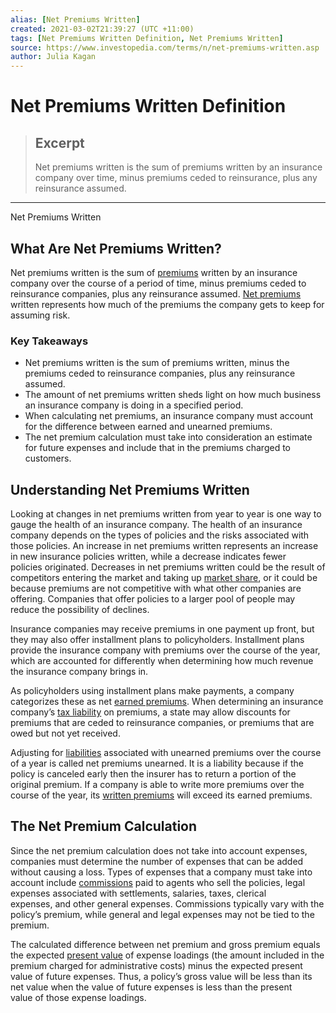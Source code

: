 ```yaml
---
alias: [Net Premiums Written]
created: 2021-03-02T21:39:27 (UTC +11:00)
tags: [Net Premiums Written Definition, Net Premiums Written]
source: https://www.investopedia.com/terms/n/net-premiums-written.asp
author: Julia Kagan
---
```


# Net Premiums Written Definition

> ## Excerpt
> Net premiums written is the sum of premiums written by an insurance company over time, minus premiums ceded to reinsurance, plus any reinsurance assumed.

---

Net Premiums Written
## What Are Net Premiums Written?

Net premiums written is the sum of [premiums](https://www.investopedia.com/terms/p/premium.asp) written by an insurance company over the course of a period of time, minus premiums ceded to reinsurance companies, plus any reinsurance assumed. [Net premiums](https://www.investopedia.com/terms/n/net-premium.asp) written represents how much of the premiums the company gets to keep for assuming risk.

### Key Takeaways

-   Net premiums written is the sum of premiums written, minus the premiums ceded to reinsurance companies, plus any reinsurance assumed.
-   The amount of net premiums written sheds light on how much business an insurance company is doing in a specified period.
-   When calculating net premiums, an insurance company must account for the difference between earned and unearned premiums.
-   The net premium calculation must take into consideration an estimate for future expenses and include that in the premiums charged to customers.

## Understanding Net Premiums Written

Looking at changes in net premiums written from year to year is one way to gauge the health of an insurance company. The health of an insurance company depends on the types of policies and the risks associated with those policies. An increase in net premiums written represents an increase in new insurance policies written, while a decrease indicates fewer policies originated. Decreases in net premiums written could be the result of competitors entering the market and taking up [market share](https://www.investopedia.com/terms/m/marketshare.asp), or it could be because premiums are not competitive with what other companies are offering. Companies that offer policies to a larger pool of people may reduce the possibility of declines.

Insurance companies may receive premiums in one payment up front, but they may also offer installment plans to policyholders. Installment plans provide the insurance company with premiums over the course of the year, which are accounted for differently when determining how much revenue the insurance company brings in.

As policyholders using installment plans make payments, a company categorizes these as net [earned premiums](https://www.investopedia.com/terms/e/earnedpremium.asp). When determining an insurance company’s [tax liability](https://www.investopedia.com/terms/t/taxliability.asp) on premiums, a state may allow discounts for premiums that are ceded to reinsurance companies, or premiums that are owed but not yet received.

Adjusting for [liabilities](https://www.investopedia.com/terms/l/liability.asp) associated with unearned premiums over the course of a year is called net premiums unearned. It is a liability because if the policy is canceled early then the insurer has to return a portion of the original premium. If a company is able to write more premiums over the course of the year, its [written premiums](https://www.investopedia.com/terms/w/written-premium.asp) will exceed its earned premiums.

## The Net Premium Calculation

Since the net premium calculation does not take into account expenses, companies must determine the number of expenses that can be added without causing a loss. Types of expenses that a company must take into account include [commissions](https://www.investopedia.com/terms/c/commission.asp) paid to agents who sell the policies, legal expenses associated with settlements, salaries, taxes, clerical expenses, and other general expenses. Commissions typically vary with the policy’s premium, while general and legal expenses may not be tied to the premium.

The calculated difference between net premium and gross premium equals the expected [present value](https://www.investopedia.com/terms/p/presentvalue.asp) of expense loadings (the amount included in the premium charged for administrative costs) minus the expected present value of future expenses. Thus, a policy’s gross value will be less than its net value when the value of future expenses is less than the present value of those expense loadings.
